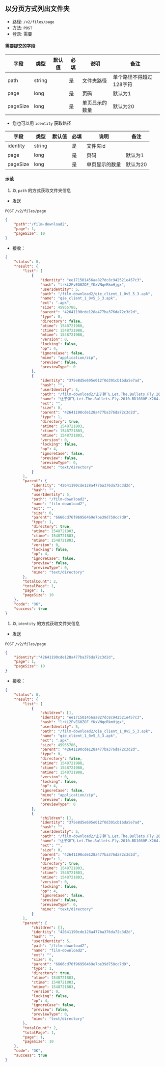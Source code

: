 ## 以分页方式列出文件夹

* 路径: ```/v2/files/page```
* 方法: ```POST```
* 登录: 需要

#### 需要提交的字段

| 字段          	| 类型    	| 默认值 	| 必填 	| 说明               	| 备注                         	|
|---------------	|---------	|--------	|------	|--------------------	|------------------------------	|
| path          	| string  	|        	| 是   	| 文件夹路径           	|   单个路径不得超过128字符   	|
| page          	| long  	|        	| 是   	| 页码              	|   默认为1   	|
| pageSize         	| long  	|        	| 是   	| 单页显示的数量          	|   默认为20   	|



* 您也可以用 ```identity``` 获取路径

| 字段          	| 类型    	| 默认值 	| 必填 	| 说明               	| 备注                         	|
|---------------	|---------	|--------	|------	|--------------------	|------------------------------	|
| identity         	| string  	|        	| 是   	| 文件夹id            	|                     	|
| page          	| long  	|        	| 是   	| 页码              	|   默认为1   	|
| pageSize         	| long  	|        	| 是   	| 单页显示的数量          	|   默认为20   	|

#### 示范

1. 以 ```path``` 的方式获取文件夹信息

* 发送

```POST``` ```/v2/files/page```

```json
{
	"path":"/film-download2",
	"page": 1,
	"pageSize": 10
}
```

* 接收：

```json
{
    "status": 0,
    "result": {
        "list": [
            {
                "identity": "ee171501456aa827dc8c942521e457c3",
                "hash": "lrkL2FvEG0ZOF_YKxVNqeRkmHjgx",
                "userIdentity": 5,
                "path": "/film-download2/qie_client_1_0v5_5_3.apk",
                "name": "qie_client_1_0v5_5_3.apk",
                "ext": ".apk",
                "size": 45955786,
                "parent": "42641190cde128a477ba376da72c3d2d",
                "type": 0,
                "directory": false,
                "atime": 1548721988,
                "ctime": 1548721988,
                "mtime": 1548721988,
                "version": 0,
                "locking": false,
                "op": 4,
                "ignoreCase": false,
                "mime": "application/zip",
                "preview": false,
                "previewType": 0
            },
            {
                "identity": "375e8d5e695e012f0d391cb1bda5e7ad",
                "hash": "",
                "userIdentity": 5,
                "path": "/film-download2/让子弹飞.Let.The.Bullets.Fly.2010.BD1080P.X264.DTS-HD.MA 5.1.Mandarin&Sichuan.CHS-ENG.Mp4BaFans",
                "name": "让子弹飞.Let.The.Bullets.Fly.2010.BD1080P.X264.DTS-HD.MA 5.1.Mandarin&Sichuan.CHS-ENG.Mp4BaFans",
                "ext": "",
                "size": 0,
                "parent": "42641190cde128a477ba376da72c3d2d",
                "type": 1,
                "directory": true,
                "atime": 1548721803,
                "ctime": 1548721803,
                "mtime": 1548721803,
                "version": 0,
                "locking": false,
                "op": 4,
                "ignoreCase": false,
                "preview": false,
                "previewType": 0,
                "mime": "text/directory"
            }
        ],
        "parent": {
            "identity": "42641190cde128a477ba376da72c3d2d",
            "hash": "",
            "userIdentity": 5,
            "path": "/film-download2",
            "name": "film-download2",
            "ext": "",
            "size": 0,
            "parent": "6666cd76f96956469e7be39d750cc7d9",
            "type": 1,
            "directory": true,
            "atime": 1548721803,
            "ctime": 1548721803,
            "mtime": 1548721803,
            "version": 0,
            "locking": false,
            "op": 4,
            "ignoreCase": false,
            "preview": false,
            "previewType": 0,
            "mime": "text/directory"
        },
        "totalCount": 2,
        "totalPage": 1,
        "page": 1,
        "pageSize": 10
    },
    "code": "OK",
    "success": true
}
```

1. 以 ```identity``` 的方式获取文件夹信息


* 发送

```POST``` ```/v2/files/page```

```json
{
	"identity":"42641190cde128a477ba376da72c3d2d",
	"page": 1,
	"pageSize": 10
}
```

* 接收：

```json
{
    "status": 0,
    "result": {
        "list": [
            {
                "children": [],
                "identity": "ee171501456aa827dc8c942521e457c3",
                "hash": "lrkL2FvEG0ZOF_YKxVNqeRkmHjgx",
                "userIdentity": 5,
                "path": "/film-download2/qie_client_1_0v5_5_3.apk",
                "name": "qie_client_1_0v5_5_3.apk",
                "ext": ".apk",
                "size": 45955786,
                "parent": "42641190cde128a477ba376da72c3d2d",
                "type": 0,
                "directory": false,
                "atime": 1548721988,
                "ctime": 1548721988,
                "mtime": 1548721988,
                "version": 0,
                "locking": false,
                "op": 4,
                "ignoreCase": false,
                "mime": "application/zip",
                "preview": false,
                "previewType": 0
            },
            {
                "children": [],
                "identity": "375e8d5e695e012f0d391cb1bda5e7ad",
                "hash": "",
                "userIdentity": 5,
                "path": "/film-download2/让子弹飞.Let.The.Bullets.Fly.2010.BD1080P.X264.DTS-HD.MA 5.1.Mandarin&Sichuan.CHS-ENG.Mp4BaFans",
                "name": "让子弹飞.Let.The.Bullets.Fly.2010.BD1080P.X264.DTS-HD.MA 5.1.Mandarin&Sichuan.CHS-ENG.Mp4BaFans",
                "ext": "",
                "size": 0,
                "parent": "42641190cde128a477ba376da72c3d2d",
                "type": 1,
                "directory": true,
                "atime": 1548721803,
                "ctime": 1548721803,
                "mtime": 1548721803,
                "version": 0,
                "locking": false,
                "op": 4,
                "ignoreCase": false,
                "preview": false,
                "previewType": 0,
                "mime": "text/directory"
            }
        ],
        "parent": {
            "children": [],
            "identity": "42641190cde128a477ba376da72c3d2d",
            "hash": "",
            "userIdentity": 5,
            "path": "/film-download2",
            "name": "film-download2",
            "ext": "",
            "size": 0,
            "parent": "6666cd76f96956469e7be39d750cc7d9",
            "type": 1,
            "directory": true,
            "atime": 1548721803,
            "ctime": 1548721803,
            "mtime": 1548721803,
            "version": 0,
            "locking": false,
            "op": 4,
            "ignoreCase": false,
            "preview": false,
            "previewType": 0,
            "mime": "text/directory"
        },
        "totalCount": 2,
        "totalPage": 1,
        "page": 1,
        "pageSize": 10
    },
    "code": "OK",
    "success": true
}
```